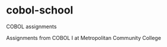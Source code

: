 cobol-school
============

COBOL assignments

Assignments from COBOL I at Metropolitan Community College
